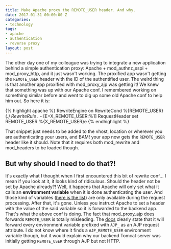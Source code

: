 ```yaml
---
title: Make Apache proxy the REMOTE_USER header. And why.
date: 2017-01-31 00:00:00 Z
categories:
- technology
tags:
- apache
- authentication
- reverse proxy
layout: post
---
```


The other day one of my colleague was trying to integrate a new application behind a simple authentication proxy: Apache + mod_authnz_sspi + mod_proxy_http, and it just wasn't working. The proxified app wasn't getting the `REMOTE_USER` header with the ID of the authentified user. The weird thing is that another app proxified with mod_proxy_ajp was getting it! We knew that something was up with our Apache conf. I remembered working on something similar before and went to dig up some old Apache conf to help him out.
So here it is:

{% highlight apache %}
  RewriteEngine on
  RewriteCond %{REMOTE_USER} (.*)
  RewriteRule .* - [E=X_REMOTE_USER:%1]
  RequestHeader set REMOTE_USER %{X_REMOTE_USER}e
{% endhighlight %}

That snippet just needs to be added to the vhost, location or wherever you are authenticating your users, and BAM! your app now gets the `REMOTE_USER` header like it should. Note that it requires both mod_rewrite and mod_headers to be loaded though.

## But why should I need to do that?!

It's exactly what I thought when I first encountered this bit of rewrite conf... I mean if you look at it, it looks kind of ridiculous. Should the header not be set by Apache already?!
Well, it happens that Apache will only set what it calls an **environment variable** when it is done authenticating the user. And those kind of variables ([here is the list](https://httpd.apache.org/docs/current/en/expr.html#vars)) are only available during the request processing. After that, it's gone. Unless you instruct Apache to set a header with the value of the said variable so it is forwarded to the backend app. That's what the above conf is doing.
The fact that mod_proxy_ajp does forwards `REMOTE_USER` is totally misleading. The [docs](https://httpd.apache.org/docs/2.4/en/mod/mod_proxy_ajp.html#env) clearly state that it will forward every environment variable prefixed with `AJP_` as an AJP request attribute. I do not know where it finds a `AJP_REMOTE_USER` environment variable though, but it would explain why our backend Tomcat server was initially getting `REMOTE_USER` through AJP but not HTTP.
